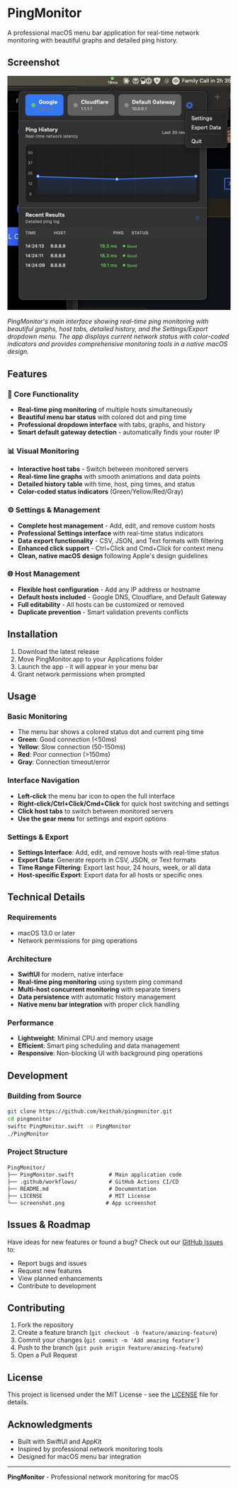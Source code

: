 # PingMonitor

A professional macOS menu bar application for real-time network monitoring with beautiful graphs and detailed ping history.

## Screenshot

![PingMonitor Interface](screenshot.jpg)

*PingMonitor's main interface showing real-time ping monitoring with beautiful graphs, host tabs, detailed history, and the Settings/Export dropdown menu. The app displays current network status with color-coded indicators and provides comprehensive monitoring tools in a native macOS design.*

## Features

### 🎯 Core Functionality
- **Real-time ping monitoring** of multiple hosts simultaneously
- **Beautiful menu bar status** with colored dot and ping time
- **Professional dropdown interface** with tabs, graphs, and history
- **Smart default gateway detection** - automatically finds your router IP

### 📊 Visual Monitoring
- **Interactive host tabs** - Switch between monitored servers
- **Real-time line graphs** with smooth animations and data points
- **Detailed history table** with time, host, ping times, and status
- **Color-coded status indicators** (Green/Yellow/Red/Gray)

### ⚙️ Settings & Management
- **Complete host management** - Add, edit, and remove custom hosts
- **Professional Settings interface** with real-time status indicators
- **Data export functionality** - CSV, JSON, and Text formats with filtering
- **Enhanced click support** - Ctrl+Click and Cmd+Click for context menu
- **Clean, native macOS design** following Apple's design guidelines

### 🌐 Host Management
- **Flexible host configuration** - Add any IP address or hostname
- **Default hosts included** - Google DNS, Cloudflare, and Default Gateway
- **Full editability** - All hosts can be customized or removed
- **Duplicate prevention** - Smart validation prevents conflicts

## Installation

1. Download the latest release
2. Move PingMonitor.app to your Applications folder
3. Launch the app - it will appear in your menu bar
4. Grant network permissions when prompted

## Usage

### Basic Monitoring
- The menu bar shows a colored status dot and current ping time
- **Green**: Good connection (<50ms)
- **Yellow**: Slow connection (50-150ms)
- **Red**: Poor connection (>150ms)
- **Gray**: Connection timeout/error

### Interface Navigation
- **Left-click** the menu bar icon to open the full interface
- **Right-click/Ctrl+Click/Cmd+Click** for quick host switching and settings
- **Click host tabs** to switch between monitored servers
- **Use the gear menu** for settings and export options

### Settings & Export
- **Settings Interface**: Add, edit, and remove hosts with real-time status
- **Export Data**: Generate reports in CSV, JSON, or Text formats
- **Time Range Filtering**: Export last hour, 24 hours, week, or all data
- **Host-specific Export**: Export data for all hosts or specific ones

## Technical Details

### Requirements
- macOS 13.0 or later
- Network permissions for ping operations

### Architecture
- **SwiftUI** for modern, native interface
- **Real-time ping monitoring** using system ping command
- **Multi-host concurrent monitoring** with separate timers
- **Data persistence** with automatic history management
- **Native menu bar integration** with proper click handling

### Performance
- **Lightweight**: Minimal CPU and memory usage
- **Efficient**: Smart ping scheduling and data management
- **Responsive**: Non-blocking UI with background ping operations

## Development

### Building from Source
```bash
git clone https://github.com/keithah/pingmonitor.git
cd pingmonitor
swiftc PingMonitor.swift -o PingMonitor
./PingMonitor
```

### Project Structure
```
PingMonitor/
├── PingMonitor.swift           # Main application code
├── .github/workflows/          # GitHub Actions CI/CD
├── README.md                   # Documentation
├── LICENSE                     # MIT License
└── screenshot.png             # App screenshot
```

## Issues & Roadmap

Have ideas for new features or found a bug? Check out our [GitHub Issues](https://github.com/keithah/pingmonitor/issues) to:
- Report bugs and issues
- Request new features
- View planned enhancements
- Contribute to development

## Contributing

1. Fork the repository
2. Create a feature branch (`git checkout -b feature/amazing-feature`)
3. Commit your changes (`git commit -m 'Add amazing feature'`)
4. Push to the branch (`git push origin feature/amazing-feature`)
5. Open a Pull Request

## License

This project is licensed under the MIT License - see the [LICENSE](LICENSE) file for details.

## Acknowledgments

- Built with SwiftUI and AppKit
- Inspired by professional network monitoring tools
- Designed for macOS menu bar integration

---

**PingMonitor** - Professional network monitoring for macOS